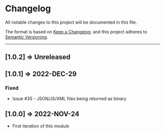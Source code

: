 # Changelog

All notable changes to this project will be documented in this file.

The format is based on [Keep a Changelog](https://keepachangelog.com/en/1.0.0/),
and this project adheres to [Semantic Versioning](https://semver.org/spec/v2.0.0.html).

----
## [1.0.2] => Unreleased
## [1.0.1] => 2022-DEC-29
### Fixed
- Issue #35 - JSON/JS/XML files being returned as binary

## [1.0.0] => 2022-NOV-24

* First iteration of this module